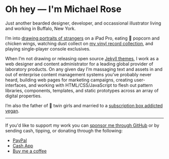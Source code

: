 # Oh hey — I'm Michael Rose

Just another bearded designer, developer, and occassional illustrator living and working in Buffalo, New York. 

I’m into [drawing portraits of strangers](https://mademistakes.com/paperfaces/) on a iPad Pro, eating 🍿 popcorn and chicken wings, watching dust collect on [my vinyl record collection](https://www.discogs.com/user/mmistakes/collection), and playing single-player console exclusives.

When I’m not drawing or releasing open source [Jekyll themes](https://mademistakes.com/work/jekyll-themes/), I work as a web designer and content administrator for a leading global provider of laboratory products. On any given day I’m massaging text and assets in and out of enterprise content management systems you’ve probably never heard, building web pages for marketing campaigns, creating user-interfaces, and working with HTML/CSS/JavaScript to flesh out pattern libraries, components, templates, and static prototypes across an array of digital properties.

I’m also the father of 👭 twin girls and married to a [subscription box addicted vegan](https://2littlerosebuds.com/).

---

If you'd like to support my work you can [sponsor me through GitHub](https://github.com/sponsors/mmistakes) or by sending cash, tipping, or donating through the following:

- [PayPal](https://www.paypal.me/mmistakes)
- [Cash App](https://cash.app/$mmistakes)
- [Buy me a coffee](https://www.buymeacoffee.com/mmistakes)
